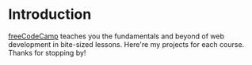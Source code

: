 # Introduction
[freeCodeCamp](https://learn.freecodecamp.org/) teaches you the fundamentals and beyond of web development in bite-sized lessons. Here're my projects for each course. Thanks for stopping by!